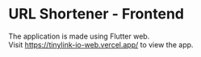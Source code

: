 # URL Shortener - Frontend
The application is made using Flutter web.
<br>
Visit https://tinylink-io-web.vercel.app/ to view the app.
